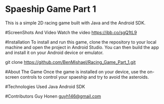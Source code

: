 # Spaeship Game Part 1
This is a simple 2D racing game built with Java and the Android SDK.

#ScreenShots And Video
Watch the video
https://ibb.co/sgQ1tL9

#Installation
To install and run this game, clone the repository to your local machine and open the project in Android Studio. You can then build the app and install it on your Android device or emulator.

git clone https://github.com/BenMishael/Racing_Game_Part_1.git

#About The Game
Once the game is installed on your device,  use the on-screen controls to control your spaeship and try to avoid the asteroids. 

#Technologies Used
Java
Android SDK

#Contributors
Guy Honen guyh146@gmail.com
